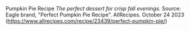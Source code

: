 Pumpkin Pie Recipe
*The perfect dessert for crisp fall evenings.*
Source: Eagle brand, "Perfect Pumpkin Pie Recipe". AllRecipes. October 24 2023 (https://www.allrecipes.com/recipe/23439/perfect-pumpkin-pie/)
